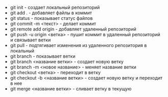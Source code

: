 - git init - создает локальный репозиторий
- git add . - добавляет файлы в коммит
- git status - показывает статус файлов
- git commit -m <текст> - делает коммит
- git remote add origin - добавляет удаленный репозиторий
- git push -u origin <ветка> - пушит коммит в удаленный репозиторий и связывает ветки
- git pull - подтягивает изменения из удаленного репозитория в локальный
- git branch - показывает ветки
- git branch <название ветки> - создает новую ветку 
- git branch -m <новое название> - меняет название ветки
- git checkout <ветка> - переходит в ветку
- git checkout -b <название ветки> - создает новую ветку и переходит в нее
- git merge <название ветки> - сливает ветку в текущую
